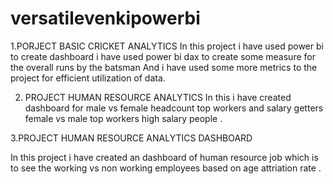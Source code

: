 # versatilevenkipowerbi
 1.PORJECT  BASIC CRICKET ANALYTICS
 In this project i have used power bi to create dashboard 
 i have used power bi dax to create some measure for the overall runs by the batsman
 And i have used some more metrics to the project for efficient utilization of data.




2. PROJECT  HUMAN RESOURCE ANALYTICS 
In this i have created dashboard for male vs female headcount
top workers and salary getters 
female vs male top workers 
high salary people .



3.PROJECT HUMAN RESOURCE ANALYTICS DASHBOARD

In this project i have created an dashboard of human resource job which is to see the working vs non working employees based on age attriation rate .
